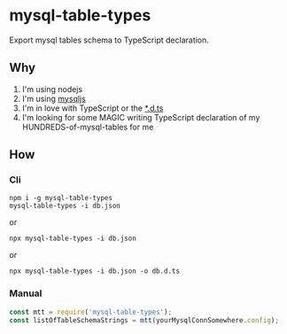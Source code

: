 # mysql-table-types

Export mysql tables schema to TypeScript declaration.

## Why

1. I'm using nodejs
1. I'm using [mysqljs](https://github.com/mysqljs/mysql)
1. I'm in love with TypeScript or the [\*.d.ts](https://www.typescriptlang.org/docs/handbook/declaration-files/introduction.html)
1. I'm looking for some MAGIC writing TypeScript declaration of my HUNDREDS-of-mysql-tables for me

## How

### Cli

```
npm i -g mysql-table-types
mysql-table-types -i db.json
```

or

```
npx mysql-table-types -i db.json
```

or

```
npx mysql-table-types -i db.json -o db.d.ts
```

### Manual

```javascript
const mtt = require('mysql-table-types');
const listOfTableSchemaStrings = mtt(yourMysqlConnSomewhere.config);
```
